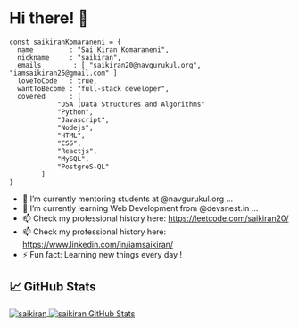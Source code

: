 # Hi there! 👋


```
const saikiranKomaraneni = {
  name         : "Sai Kiran Komaraneni",
  nickname     : "saikiran",
  emails        : [ "saikiran20@navgurukul.org", "iamsaikiran25@gmail.com" ]
  loveToCode   : true,
  wantToBecome : "full-stack developer",
  covered      : [
            "DSA (Data Structures and Algorithms"
            "Python",
            "Javascript",
            "Nodejs",
            "HTML",
            "CSS",
            "Reactjs",
            "MySQL",
            "PostgreS-QL"
        ]
}
```

- 🔭 I’m currently mentoring students at @navgurukul.org  ...
- 🌱 I’m currently learning Web Development from @devsnest.in  ...    
- 📫 Check my professional history here: https://leetcode.com/saikiran20/
- 📫 Check my professional history here: https://www.linkedin.com/in/iamsaikiran/
- ⚡  Fun fact: Learning new things every day !


## &#x1f4c8; GitHub Stats

<a href="https://github.com/its-saikiran/its-saikiran">
  <img align="center" src="https://github-readme-stats.vercel.app/api/top-langs/?username=its-saikiran&hide=c%2B%2B,c,html&title_color=6aa6f8&text_color=8a919a&icon_color=6aa6f8&bg_color=0e1116" alt="saikiran" />
</a>

<a href="https://github.com/rachit1994/rachit1994">
  <img align="center" src="https://github-readme-stats.vercel.app/api?username=its-saikiran&show_icons=true&line_height=27&count_private=true&title_color=6aa6f8&text_color=8a919a&icon_color=6aa6f8&bg_color=0e1116" alt="saikiran GitHub Stats" />
</a>

